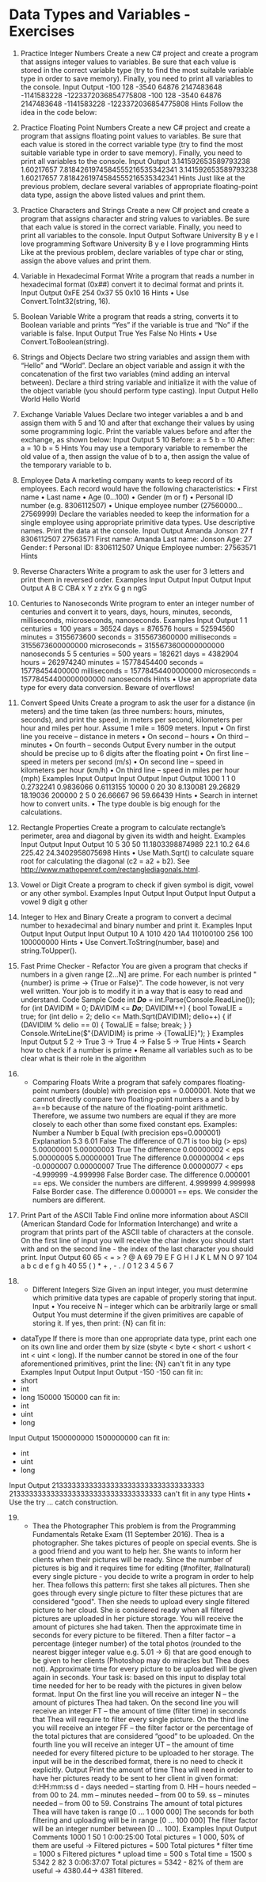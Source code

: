 # Data Types and Variables - Exercises

1.	Practice Integer Numbers
Create a new C# project and create a program that assigns integer values to variables. Be sure that each value is stored in the correct variable type (try to find the most suitable variable type in order to save memory). Finally, you need to print all variables to the console.
Input	Output
-100
128
-3540
64876
2147483648
-1141583228
-1223372036854775808	-100
128
-3540
64876
2147483648
-1141583228
-1223372036854775808
Hints
Follow the idea in the code below:
 
2.	Practice Floating Point Numbers
Create a new C# project and create a program that assigns floating point values to variables. Be sure that each value is stored in the correct variable type (try to find the most suitable variable type in order to save memory). Finally, you need to print all variables to the console.
Input	Output
3.141592653589793238
1.60217657
7.8184261974584555216535342341	3.141592653589793238
1.60217657
7.8184261974584555216535342341
Hints
Just like at the previous problem, declare several variables of appropriate floating-point data type, assign the above listed values and print them.

3.	Practice Characters and Strings
Create a new C# project and create a program that assigns character and string values to variables. Be sure that each value is stored in the correct variable. Finally, you need to print all variables to the console.
Input	Output
Software University
B
y
e
I love programming	Software University
B
y
e
I love programming
Hints
Like at the previous problem, declare variables of type char or sting, assign the above values and print them.

4.	Variable in Hexadecimal Format
Write a program that reads a number in hexadecimal format (0x##) convert it to decimal format and prints it.
Input	Output
0xFE	254
0x37	55
0x10	16
Hints
•	Use Convert.ToInt32(string, 16).

5.	Boolean Variable
Write a program that reads a string, converts it to Boolean variable and prints “Yes” if the variable is true and “No” if the variable is false.
Input	Output
True	Yes
False	No
Hints
•	Use Convert.ToBoolean(string).

6.	Strings and Objects
Declare two string variables and assign them with “Hello” and “World”. Declare an object variable and assign it with the concatenation of the first two variables (mind adding an interval between). Declare a third string variable and initialize it with the value of the object variable (you should perform type casting).
Input	Output
Hello
World	Hello World

7.	Exchange Variable Values
Declare two integer variables a and b and assign them with 5 and 10 and after that exchange their values by using some programming logic. Print the variable values before and after the exchange, as shown below:
Input	Output
5
10	Before:
a = 5
b = 10
After:
a = 10
b = 5
Hints
You may use a temporary variable to remember the old value of a, then assign the value of b to a, then assign the value of the temporary variable to b.

8.	Employee Data
A marketing company wants to keep record of its employees. Each record would have the following characteristics:
•	First name
•	Last name
•	Age (0...100)
•	Gender (m or f)
•	Personal ID number (e.g. 8306112507)
•	Unique employee number (27560000…27569999)
Declare the variables needed to keep the information for a single employee using appropriate primitive data types. Use descriptive names. Print the data at the console.
Input	Output
Amanda
Jonson
27
f
8306112507
27563571	First name: Amanda
Last name: Jonson
Age: 27
Gender: f
Personal ID: 8306112507
Unique Employee number: 27563571
Hints
 
9.	Reverse Characters
Write a program to ask the user for 3 letters and print them in reversed order.
Examples
Input	Output		Input	Output		Input	Output
A
B
C	CBA		x
Y
z	zYx		G
g
n	ngG

10.	Centuries to Nanoseconds
Write program to enter an integer number of centuries and convert it to years, days, hours, minutes, seconds, milliseconds, microseconds, nanoseconds.
Examples
Input	Output
1	1 centuries = 100 years = 36524 days = 876576 hours = 52594560 minutes = 3155673600 seconds = 3155673600000 milliseconds = 3155673600000000 microseconds = 3155673600000000000 nanoseconds
5	5 centuries = 500 years = 182621 days = 4382904 hours = 262974240 minutes = 15778454400 seconds = 15778454400000 milliseconds = 15778454400000000 microseconds = 15778454400000000000 nanoseconds
Hints
•	Use an appropriate data type for every data conversion. Beware of overflows!

11.	Convert Speed Units
Create a program to ask the user for a distance (in meters) and the time taken (as three numbers: hours, minutes, seconds), and print the speed, in meters per second, kilometers per hour and miles per hour.
Assume 1 mile = 1609 meters.
Input
•	On first line you receive – distance in meters
•	On second – hours
•	On third – minutes
•	On fourth – seconds
Output
Every number in the output should be precise up to 6 digits after the floating point
•	On first line – speed in meters per second (m/s)
•	On second line – speed in kilometers per hour (km/h)
•	On third line – speed in miles per hour (mph)
Examples
Input	Output		Input	Output		Input	Output
1000
1
1
0	0.2732241
0.9836066
0.6113155		10000
0
20
30	8.130081
29.26829
18.19036		200000
2
5
0	26.66667
96
59.66439
Hints
•	Search in internet how to convert units.
•	The type double is big enough for the calculations.

12.	Rectangle Properties
Create a program to calculate rectangle’s perimeter, area and diagonal by given its width and height.
Examples
Input	Output		Input	Output
10
5	30
50
11.1803398874989		22.1
10.2	64.6
225.42
24.3402958075698
Hints
•	Use Math.Sqrt() to calculate square root for calculating the diagonal (c2 = a2 + b2). See http://www.mathopenref.com/rectanglediagonals.html.

13.	Vowel or Digit
Create a program to check if given symbol is digit, vowel or any other symbol.
Examples
Input	Output		Input	Output		Input	Output
a	vowel		9	digit		g	other

14.	Integer to Hex and Binary
Create a program to convert a decimal number to hexadecimal and binary number and print it.
Examples
Input	Output		Input	Output		Input	Output
10	A
1010		420	1A4
110100100		256	100
100000000
Hints
•	Use Convert.ToString(number, base) and string.ToUpper().

15.	Fast Prime Checker - Refactor
You are given a program that checks if numbers in a given range [2...N] are prime. For each number is printed "{number} is prime -> {True or False}". The code however, is not very well written. Your job is to modify it in a way that is easy to read and understand.
Code
Sample Code
int ___Do___ = int.Parse(Console.ReadLine());
for (int DAVIDIM = 0; DAVIDIM <= ___Do___; DAVIDIM++)
{
    bool TowaLIE = true;
    for (int delio = 2; delio <= Math.Sqrt(DAVIDIM); delio++)
    {
        if (DAVIDIM % delio == 0)
        {
            TowaLIE = false;
            break;
        }
    }
    Console.WriteLine($"{DAVIDIM} is prime -> {TowaLIE}");
}
Examples
Input	Output
5	2 -> True
3 -> True
4 -> False
5 -> True
Hints
•	Search how to check if a number is prime
•	Rename all variables such as to be clear what is their role in the algorithm

16.	* Comparing Floats
Write a program that safely compares floating-point numbers (double) with precision eps = 0.000001. Note that we cannot directly compare two floating-point numbers a and b by a==b because of the nature of the floating-point arithmetic. Therefore, we assume two numbers are equal if they are more closely to each other than some fixed constant eps. Examples:
Number a	Number b	Equal (with precision eps=0.000001)	Explanation
5.3	6.01	False	The difference of 0.71 is too big (> eps)
5.00000001	5.00000003	True	The difference 0.00000002 < eps
5.00000005	5.00000001	True	The difference 0.00000004 < eps
-0.0000007	0.00000007	True	The difference 0.00000077 < eps
-4.999999	-4.999998	False	Border case. The difference 0.000001 == eps. We consider the numbers are different.
4.999999	4.999998	False	Border case. The difference 0.000001 == eps. We consider the numbers are different.

17.	Print Part of the ASCII Table
Find online more information about ASCII (American Standard Code for Information Interchange) and write a program that prints part of the ASCII table of characters at the console.  On the first line of input you will receive the char index you should start with and on the second line - the index of the last character you should print.
Input	Output
60
65	< = > ? @ A
69
79	E F G H I J K L M N O
97
104	a b c d e f g h
40
55	( ) * + , - . / 0 1 2 3 4 5 6 7

18.	* Different Integers Size
Given an input integer, you must determine which primitive data types are capable of properly storing that input.
Input
•	You receive N – integer which can be arbitrarily large or small
Output
You must determine if the given primitives are capable of storing it. If yes, then print:
{N} can fit in:
* dataType
If there is more than one appropriate data type, print each one on its own line and order them by size
(sbyte < byte < short < ushort < int < uint < long).
If the number cannot be stored in one of the four aforementioned primitives, print the line: 
{N} can't fit in any type
Examples
Input	Output		Input	Output
-150	-150 can fit in:
* short
* int
* long		150000	150000 can fit in:
* int
* uint
* long

Input	Output
1500000000	1500000000 can fit in:
* int
* uint
* long

Input	Output
213333333333333333333333333333333333	213333333333333333333333333333333333 can't fit in any type
Hints
•	Use the try … catch construction.

19.	* Thea the Photographer
This problem is from the Programming Fundamentals Retake Exam (11 September 2016).
Thea is a photographer. She takes pictures of people on special events. She is a good friend and you want to help her.
She wants to inform her clients when their pictures will be ready. Since the number of pictures is big and it requires time for editing (#nofilter, #allnatural) every single picture - you decide to write a program in order to help her.
Thea follows this pattern: first she takes all pictures. Then she goes through every single picture to filter these pictures that are considered "good". Then she needs to upload every single filtered picture to her cloud. She is considered ready when all filtered pictures are uploaded in her picture storage.
You will receive the amount of pictures she had taken. Then the approximate time in seconds for every picture to be filtered. Then a filter factor – a percentage (integer number) of the total photos (rounded to the nearest bigger integer value e.g. 5.01 -> 6) that are good enough to be given to her clients (Photoshop may do miracles but Thea does not). Approximate time for every picture to be uploaded will be given again in seconds. Your task is: based on this input to display total time needed for her to be ready with the pictures in given below format.
Input
On the first line you will receive an integer N – the amount of pictures Thea had taken.
On the second line you will receive an integer FT – the amount of time (filter time) in seconds that Thea will require to filter every single picture.
On the third line you will receive an integer FF – the filter factor or the percentage of the total pictures that are considered “good” to be uploaded.
On the fourth line you will receive an integer UT – the amount of time needed for every filtered picture to be uploaded to her storage.
The input will be in the described format, there is no need to check it explicitly.
Output
Print the amount of time Thea will need in order to have her pictures ready to be sent to her client in given format:
d:HH:mm:ss 
d - days needed – starting from 0.
HH –  hours needed – from 00 to 24.
mm – minutes needed – from 00 to 59.
ss – minutes needed – from 00 to 59.
Constrains
The amount of total pictures Thea will have taken is range [0 … 1 000 000]
The seconds for both filtering and uploading will be in range [0 … 100 000]
The filter factor will be an integer number between [0 … 100].
Examples
Input	Output	Comments
1000
1
50
1	0:00:25:00	Total pictures = 1 000, 50% of them are useful -> Filtered pictures = 500 
Total pictures * filter time = 1000 s
Filtered pictures * upload time = 500 s
Total time = 1500 s
5342
2
82
3	0:06:37:07	Total pictures = 5342 - 82% of them are useful -> 4380.44-> 4381 filtered.